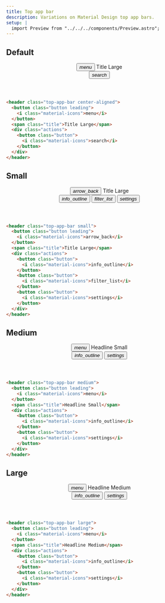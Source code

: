 ```yaml
---
title: Top app bar
description: Variations on Material Design top app bars.
setup: |
  import Preview from "../../../components/Preview.astro";
---
```


## Default

<Preview>
 <header class="top-app-bar center-aligned">
    <button class="button leading">
    <i class="material-icons">menu</i>
    </button>
    <span class="title">Title Large</span>
    <div class="actions">
    <button class="button">
        <i class="material-icons">search</i>
    </button>
    </div>
</header>
</Preview>

```html
<header class="top-app-bar center-aligned">
  <button class="button leading">
    <i class="material-icons">menu</i>
  </button>
  <span class="title">Title Large</span>
  <div class="actions">
    <button class="button">
      <i class="material-icons">search</i>
    </button>
  </div>
</header>
```

## Small

<Preview>
 <header class="top-app-bar small">
    <button class="button leading">
    <i class="material-icons">arrow_back</i>
    </button>
    <span class="title">Title Large</span>
    <div class="actions">
    <button class="button">
        <i class="material-icons">info_outline</i>
    </button>
    <button class="button">
        <i class="material-icons">filter_list</i>
    </button>
    <button class="button">
        <i class="material-icons">settings</i>
    </button>
    </div>
</header>
</Preview>

```html
<header class="top-app-bar small">
  <button class="button leading">
    <i class="material-icons">arrow_back</i>
  </button>
  <span class="title">Title Large</span>
  <div class="actions">
    <button class="button">
      <i class="material-icons">info_outline</i>
    </button>
    <button class="button">
      <i class="material-icons">filter_list</i>
    </button>
    <button class="button">
      <i class="material-icons">settings</i>
    </button>
  </div>
</header>
```

## Medium

<Preview>
<header class="top-app-bar medium">
    <button class="button leading">
    <i class="material-icons">menu</i>
    </button>
    <span class="title">Headline Small</span>
    <div class="actions">
    <button class="button">
        <i class="material-icons">info_outline</i>
    </button>
    <button class="button">
        <i class="material-icons">settings</i>
    </button>
    </div>
</header>
</Preview>

```html
<header class="top-app-bar medium">
  <button class="button leading">
    <i class="material-icons">menu</i>
  </button>
  <span class="title">Headline Small</span>
  <div class="actions">
    <button class="button">
      <i class="material-icons">info_outline</i>
    </button>
    <button class="button">
      <i class="material-icons">settings</i>
    </button>
  </div>
</header>
```

## Large

<Preview>
 <header class="top-app-bar large">
    <button class="button leading">
    <i class="material-icons">menu</i>
    </button>
    <span class="title">Headline Medium</span>
    <div class="actions">
    <button class="button">
        <i class="material-icons">info_outline</i>
    </button>
    <button class="button">
        <i class="material-icons">settings</i>
    </button>
    </div>
</header>
</Preview>

```html
<header class="top-app-bar large">
  <button class="button leading">
    <i class="material-icons">menu</i>
  </button>
  <span class="title">Headline Medium</span>
  <div class="actions">
    <button class="button">
      <i class="material-icons">info_outline</i>
    </button>
    <button class="button">
      <i class="material-icons">settings</i>
    </button>
  </div>
</header>
```
